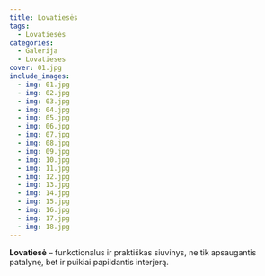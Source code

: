 ```yaml
---
title: Lovatiesės
tags:
  - Lovatiesės
categories:
  - Galerija
  - Lovatieses
cover: 01.jpg
include_images:
  - img: 01.jpg
  - img: 02.jpg
  - img: 03.jpg
  - img: 04.jpg
  - img: 05.jpg
  - img: 06.jpg
  - img: 07.jpg
  - img: 08.jpg
  - img: 09.jpg
  - img: 10.jpg
  - img: 11.jpg
  - img: 12.jpg
  - img: 13.jpg
  - img: 14.jpg
  - img: 15.jpg
  - img: 16.jpg
  - img: 17.jpg
  - img: 18.jpg
---
```


**Lovatiesė** – funkctionalus ir praktiškas siuvinys, ne tik apsaugantis patalynę, bet ir puikiai papildantis interjerą.

